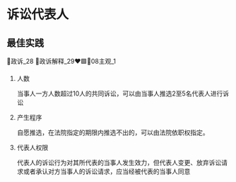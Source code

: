 # 诉讼代表人
## 最佳实践

🚪政诉_28
🚪政诉解释_29❤️🟩🚪08主观_1

1. 人数

    当事人一方人数超过10人的共同诉讼，可以由当事人推选2至5名代表人进行诉讼

2. 产生程序

    自愿推选，在法院指定的期限内推选不出的，可以由法院依职权指定。

3. 代表人权限

    代表人的诉讼行为对其所代表的当事人发生效力，但代表人变更、放弃诉讼请求或者承认对方当事人的诉讼请求，应当经被代表的当事人同意

